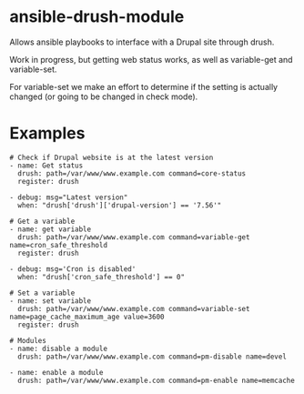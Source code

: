# ansible-drush-module
Allows ansible playbooks to interface with a Drupal site through drush.

Work in progress, but getting web status works, as well as
variable-get and variable-set.

For variable-set we make an effort to determine if the setting is
actually changed (or going to be changed in check mode).


# Examples

```
# Check if Drupal website is at the latest version
- name: Get status
  drush: path=/var/www/www.example.com command=core-status
  register: drush

- debug: msg="Latest version"
  when: "drush['drush']['drupal-version'] == '7.56'"

# Get a variable
- name: get variable
  drush: path=/var/www/www.example.com command=variable-get name=cron_safe_threshold
  register: drush

- debug: msg='Cron is disabled'
  when: "drush['cron_safe_threshold'] == 0"

# Set a variable
- name: set variable
  drush: path=/var/www/www.example.com command=variable-set name=page_cache_maximum_age value=3600
  register: drush

# Modules
- name: disable a module
  drush: path=/var/www/www.example.com command=pm-disable name=devel

- name: enable a module
  drush: path=/var/www/www.example.com command=pm-enable name=memcache
```
